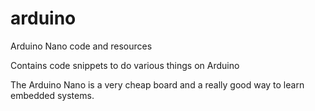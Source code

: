 # arduino
Arduino Nano code and resources

Contains code snippets to do various things on Arduino

The Arduino Nano is a very cheap board and a really good way to learn embedded systems.